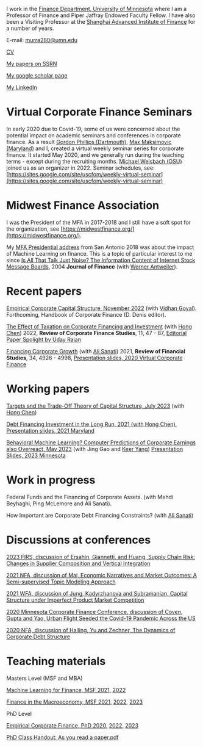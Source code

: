 I work in the [Finance Department, University of Minnesota](https://carlsonschool.umn.edu/faculty/murray-frank) where I am a Professor of Finance and Piper Jaffray Endowed Faculty Fellow. I have also been a Visiting Professor at the [Shanghai Advanced Institute of Finance](https://en.saif.sjtu.edu.cn/) for a number of years.

E-mail: murra280@umn.edu

[CV](https://github.com/mzfrank/myweb/files/8006713/Vita2021_December_Murray.Frank.pdf)

[My papers on SSRN](https://papers.ssrn.com/sol3/cf_dev/AbsByAuth.cfm?per_id=59982)

[My google scholar page](https://scholar.google.com/citations?user=iizj77oAAAAJ&hl=en&oi=sra)

[My LinkedIn](https://www.linkedin.com/in/murray-frank-5b5666a5/)

# Virtual Corporate Finance Seminars

In early 2020 due to Covid-19, some of us were concerned about the potential impact on academic seminars and conferences in corporate finance. As a result [Gordon Phillips (Dartmouth)](http://faculty.tuck.dartmouth.edu/gordon-phillips/), [Max Maksimovic (Maryland)](https://www.rhsmith.umd.edu/directory/vojislav-max-maksimovic) and I, created a virtual weekly seminar series for corporate finance. It started May 2020, and we generally run during the teaching terms - except during the recruiting months. [Michael Weisbach (OSU)](https://u.osu.edu/weisbach.2/) joined us as an organizer in 2022. Seminar schedules, see: [https://sites.google.com/site/uscfom/weekly-virtual-seminar](https://sites.google.com/site/uscfom/weekly-virtual-seminar)

# Midwest Finance Association

I was the President of the MFA in 2017-2018 and I still have a soft spot for the organization, see [https://midwestfinance.org/](https://midwestfinance.org/). 

My [MFA Presidential address](https://midwestfinance.org/wp-content/uploads/2020/08/presidential-address-march18.pdf) from San Antonio 2018 was about the impact of Machine Learning on finance. This is a topic of particular interest to me since [Is All That Talk Just Noise? The Information Content of Internet Stock Message Boards](https://doi.org/10.1111/j.1540-6261.2004.00662.x), 2004 **Journal of Finance** (with [Werner Antweiler](https://wernerantweiler.ca/)).

# Recent papers 

[Empirical Corporate Capital Structure, November 2022](https://papers.ssrn.com/sol3/papers.cfm?abstract_id=4283132) (with [Vidhan Goyal](https://www.vidhangoyal.com/)). Forthcoming, Handbook of Corporate Finance (D. Denis editor). 

[The Effect of Taxation on Corporate Financing and Investment](https://ssrn.com/abstract=2878057) (with [Hong Chen](http://en.saif.sjtu.edu.cn/faculty-research/chen-hong)) 2022, **Review of Corporate Finance Studies**, 11, 47 - 87, [Editorial Paper Spolight by Uday Rajan](http://sfsrcfs.org/news/paper-spotlight-the-effect-of-taxation-on-corporate-financing-and-investment/)

[Financing Corporate Growth](https://academic.oup.com/rfs/article-abstract/34/10/4926/6020280) (with [Ali Sanati](https://www.alisanati.com/)) 2021, **Review of Financial Studies**, 34, 4926 - 4998, [Presentation slides, 2020 Virtual Corporate Finance](https://github.com/mzfrank/myweb/files/6826544/FrankSanati_2020Virtual.pdf)

# Working papers

[Targets and the Trade-Off Theory of Capital Structure, July 2023](https://ssrn.com/abstract=4031982) (with [Hong Chen](http://en.saif.sjtu.edu.cn/faculty-research/chen-hong))

[Debt Financing Investment in the Long Run, 2021 (with Hong Chen)](https://github.com/mzfrank/myweb/files/6823733/ChenFrank2021June02.pdf),
[Presentation slides, 2021 Maryland](https://github.com/mzfrank/myweb/files/6825712/Talk_ChenFrank_2021Mar05.pdf)

[Behavioral Machine Learning? Computer Predictions of Corporate Earnings also Overreact, May 2023](https://ssrn.com/abstract=4031982) (with Jing Gao and [Keer Yang](https://keeryang.github.io/)) [Presentation Slides, 2023 Minnesota](https://github.com/mzfrank/myweb/files/11960242/Behavioral_ML.pdf)


# Work in progress

Federal Funds and the Financing of Corporate Assets. (with Mehdi Beyhaghi, Ping McLemore and Ali Sanati). 

How Important are Corporate Debt Financing Constraints? (with [Ali Sanati](https://www.alisanati.com/))  

# Discussions at conferences

[2023 FIRS, discussion of Ersahin, Giannetti, and Huang, Supply Chain Risk: Changes in Supplier Composition and Vertical Integration](https://github.com/mzfrank/myweb/files/11960205/Frank_Discussion_FIRS_2023.pdf)

[2021 NFA, discussion of Mai, Economic Narratives and Market Outcomes: A Semi-supervised Topic Modeling Approach](https://github.com/mzfrank/myweb/files/7197947/EconomicNarratives_Discussion_NFA_2021.pdf)

[2021 WFA, discussion of Jung, Kadyrzhanova and Subramanian, Capital Structure under Imperfect Product Market Competition](https://github.com/mzfrank/myweb/files/6823894/Capital.Structure.under.Imperfect.Product.Market.CompetitionUpdated.pdf)

[2020 Minnesota Corporate Finance Conference, discussion of Coven, Gupta and Yao, Urban Flight Seeded the Covid-19 Pandemic Across the US](https://github.com/mzfrank/myweb/files/6823952/Comments.on.Urban.Flight.paper.2020.Oct.pdf)

[2020 NFA, discussion of Halling, Yu and Zechner, The Dynamics of Corporate Debt Structure](https://github.com/mzfrank/myweb/files/6823969/MFrank_NFA_Discussion_2020Updated.pdf)

# Teaching materials

Masters Level (MSF and MBA)

[Machine Learning for Finance, MSF 2021,](https://github.com/mzfrank/myweb/files/6823590/ML_for_Finance_syllabus_2021.pdf)
[2022](https://github.com/mzfrank/myweb/files/8238277/ML_for_Finance_syllabus_2022.pdf)

[Finance in the Macroeconomy, MSF 2021,](https://github.com/mzfrank/myweb/files/6823561/6621_MSF_2021_Syllabus.pdf)
[2022,](https://github.com/mzfrank/myweb/files/10461619/6621_MSF_2022_Syllabus.pdf)
[2023](https://github.com/mzfrank/myweb/files/10461615/6621_Syllabus_2023.pdf)

PhD Level

[Empirical Corporate Finance, PhD 2020,](https://github.com/mzfrank/myweb/files/6823541/8823_Syllabus2020.pdf)
[2022,](https://github.com/mzfrank/myweb/files/8238320/8823_Syllabus2022.pdf) 
[2023](https://github.com/mzfrank/myweb/files/10461607/8823_Syllabus_2023.pdf)

[PhD Class Handout: As you read a paper.pdf](https://github.com/mzfrank/myweb/files/10179637/As.you.read.a.paper.pdf)



